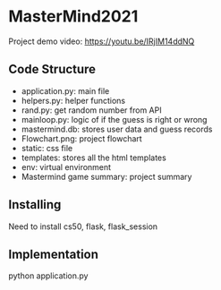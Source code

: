 # MasterMind2021
 Project demo video: https://youtu.be/IRjIM14ddNQ


## Code Structure
- application.py: main file
- helpers.py: helper functions
- rand.py: get random number from API
- mainloop.py: logic of if the guess is right or wrong
- mastermind.db: stores user data and guess records
- Flowchart.png: project flowchart
- static: css file
- templates: stores all the html templates
- env: virtual environment
- Mastermind game summary: project summary


## Installing
Need to install cs50, flask, flask_session 

## Implementation
python application.py


